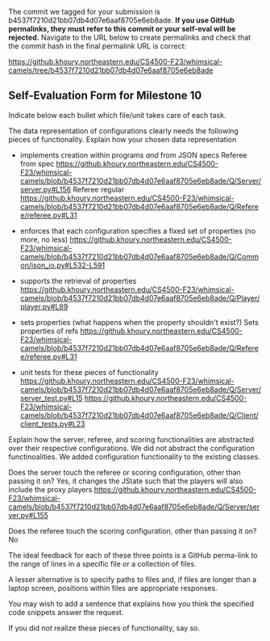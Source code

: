 The commit we tagged for your submission is b4537f7210d21bb07db4d07e6aaf8705e6eb8ade.
**If you use GitHub permalinks, they must refer to this commit or your self-eval will be rejected.**
Navigate to the URL below to create permalinks and check that the commit hash in the final permalink URL is correct:

https://github.khoury.northeastern.edu/CS4500-F23/whimsical-camels/tree/b4537f7210d21bb07db4d07e6aaf8705e6eb8ade

## Self-Evaluation Form for Milestone 10

Indicate below each bullet which file/unit takes care of each task.

The data representation of configurations clearly needs the following
pieces of functionality. Explain how your chosen data representation 

- implements creation within programs _and_ from JSON specs 
Referee from spec
https://github.khoury.northeastern.edu/CS4500-F23/whimsical-camels/blob/b4537f7210d21bb07db4d07e6aaf8705e6eb8ade/Q/Server/server.py#L156
Referee regular
https://github.khoury.northeastern.edu/CS4500-F23/whimsical-camels/blob/b4537f7210d21bb07db4d07e6aaf8705e6eb8ade/Q/Referee/referee.py#L31 

- enforces that each configuration specifies a fixed set of properties (no more, no less)
https://github.khoury.northeastern.edu/CS4500-F23/whimsical-camels/blob/b4537f7210d21bb07db4d07e6aaf8705e6eb8ade/Q/Common/json_io.py#L532-L591

- supports the retrieval of properties 
https://github.khoury.northeastern.edu/CS4500-F23/whimsical-camels/blob/b4537f7210d21bb07db4d07e6aaf8705e6eb8ade/Q/Player/player.py#L89

- sets properties (what happens when the property shouldn't exist?) 
Sets properties of refs
https://github.khoury.northeastern.edu/CS4500-F23/whimsical-camels/blob/b4537f7210d21bb07db4d07e6aaf8705e6eb8ade/Q/Referee/referee.py#L31

- unit tests for these pieces of functionality
https://github.khoury.northeastern.edu/CS4500-F23/whimsical-camels/blob/b4537f7210d21bb07db4d07e6aaf8705e6eb8ade/Q/Server/server_test.py#L15
https://github.khoury.northeastern.edu/CS4500-F23/whimsical-camels/blob/b4537f7210d21bb07db4d07e6aaf8705e6eb8ade/Q/Client/client_tests.py#L23

Explain how the server, referee, and scoring functionalities are abstracted
over their respective configurations.
We did not abstract the configuration functinoalities. We added configuration functionality to the existing classes. 

Does the server touch the referee or scoring configuration, other than
passing it on?
Yes, it changes the JState such that the players will also include the proxy players
https://github.khoury.northeastern.edu/CS4500-F23/whimsical-camels/blob/b4537f7210d21bb07db4d07e6aaf8705e6eb8ade/Q/Server/server.py#L155

Does the referee touch the scoring configuration, other than passing
it on?
No

The ideal feedback for each of these three points is a GitHub
perma-link to the range of lines in a specific file or a collection of
files.

A lesser alternative is to specify paths to files and, if files are
longer than a laptop screen, positions within files are appropriate
responses.

You may wish to add a sentence that explains how you think the
specified code snippets answer the request.

If you did *not* realize these pieces of functionality, say so.

